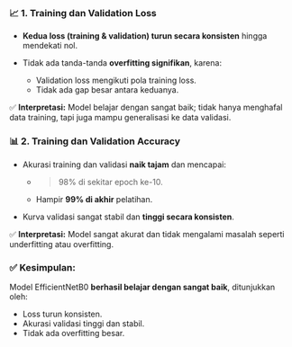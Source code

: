 ### 📈 **1. Training dan Validation Loss**

* **Kedua loss (training & validation) turun secara konsisten** hingga mendekati nol.
* Tidak ada tanda-tanda **overfitting signifikan**, karena:

  * Validation loss mengikuti pola training loss.
  * Tidak ada gap besar antara keduanya.

✅ **Interpretasi:** Model belajar dengan sangat baik; tidak hanya menghafal data training, tapi juga mampu generalisasi ke data validasi.

### 📊 **2. Training dan Validation Accuracy**

* Akurasi training dan validasi **naik tajam** dan mencapai:

  * > 98% di sekitar epoch ke-10.
  * Hampir **99% di akhir** pelatihan.
* Kurva validasi sangat stabil dan **tinggi secara konsisten**.

✅ **Interpretasi:** Model sangat akurat dan tidak mengalami masalah seperti underfitting atau overfitting.

### ✅ Kesimpulan:

Model EfficientNetB0 **berhasil belajar dengan sangat baik**, ditunjukkan oleh:

* Loss turun konsisten.
* Akurasi validasi tinggi dan stabil.
* Tidak ada overfitting besar.
